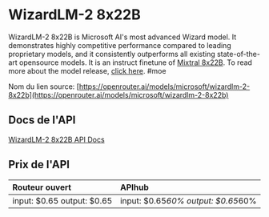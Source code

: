 # WizardLM-2 8x22B

WizardLM-2 8x22B is Microsoft AI's most advanced Wizard model. It demonstrates highly competitive performance compared to leading proprietary models, and it consistently outperforms all existing state-of-the-art opensource models.
It is an instruct finetune of [Mixtral 8x22B](/models/mistralai/mixtral-8x22b).
To read more about the model release, [click here](https://wizardlm.github.io/WizardLM2/).
#moe

Nom du lien source: [https://openrouter.ai/models/microsoft/wizardlm-2-8x22b](https://openrouter.ai/models/microsoft/wizardlm-2-8x22b)

## Docs de l'API

[WizardLM-2 8x22B API Docs](../apis/fr/WizardLM-2_8x22B.md)

## Prix de l'API

| Routeur ouvert | APIhub |
|:---|:---|
| input: $0.65 output: $0.65 | input: $0.65*60% output: $0.65*60% |
